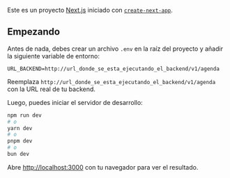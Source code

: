 Este es un proyecto [Next.js](https://nextjs.org/) iniciado con [`create-next-app`](https://github.com/vercel/next.js/tree/canary/packages/create-next-app).

## Empezando

Antes de nada, debes crear un archivo `.env` en la raíz del proyecto y añadir la siguiente variable de entorno:

```
URL_BACKEND=http://url_donde_se_esta_ejecutando_el_backend/v1/agenda
```

Reemplaza `http://url_donde_se_esta_ejecutando_el_backend/v1/agenda` con la URL real de tu backend.

Luego, puedes iniciar el servidor de desarrollo:

```bash
npm run dev
# o
yarn dev
# o
pnpm dev
# o
bun dev
```

Abre [http://localhost:3000](http://localhost:3000) con tu navegador para ver el resultado.
